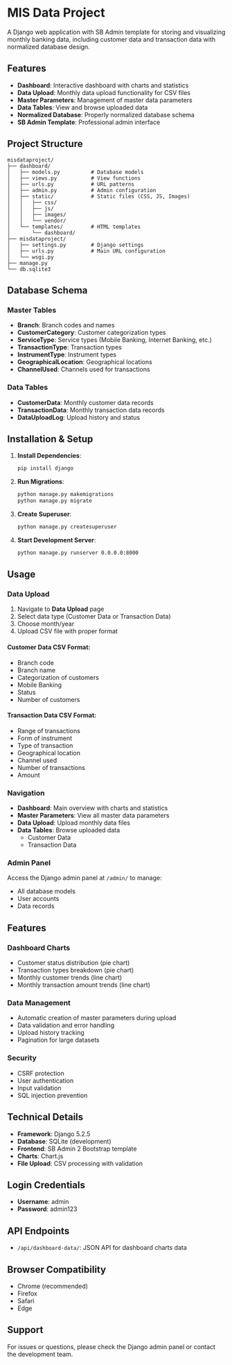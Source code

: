 # MIS Data Project

A Django web application with SB Admin template for storing and visualizing monthly banking data, including customer data and transaction data with normalized database design.

## Features

- **Dashboard**: Interactive dashboard with charts and statistics
- **Data Upload**: Monthly data upload functionality for CSV files
- **Master Parameters**: Management of master data parameters
- **Data Tables**: View and browse uploaded data
- **Normalized Database**: Properly normalized database schema
- **SB Admin Template**: Professional admin interface

## Project Structure

```
misdataproject/
├── dashboard/
│   ├── models.py          # Database models
│   ├── views.py           # View functions
│   ├── urls.py            # URL patterns
│   ├── admin.py           # Admin configuration
│   ├── static/            # Static files (CSS, JS, Images)
│   │   ├── css/
│   │   ├── js/
│   │   ├── images/
│   │   └── vendor/
│   └── templates/         # HTML templates
│       └── dashboard/
├── misdataproject/
│   ├── settings.py        # Django settings
│   ├── urls.py            # Main URL configuration
│   └── wsgi.py
├── manage.py
└── db.sqlite3
```

## Database Schema

### Master Tables
- **Branch**: Branch codes and names
- **CustomerCategory**: Customer categorization types
- **ServiceType**: Service types (Mobile Banking, Internet Banking, etc.)
- **TransactionType**: Transaction types
- **InstrumentType**: Instrument types
- **GeographicalLocation**: Geographical locations
- **ChannelUsed**: Channels used for transactions

### Data Tables
- **CustomerData**: Monthly customer data records
- **TransactionData**: Monthly transaction data records
- **DataUploadLog**: Upload history and status

## Installation & Setup

1. **Install Dependencies**:
   ```bash
   pip install django
   ```

2. **Run Migrations**:
   ```bash
   python manage.py makemigrations
   python manage.py migrate
   ```

3. **Create Superuser**:
   ```bash
   python manage.py createsuperuser
   ```

4. **Start Development Server**:
   ```bash
   python manage.py runserver 0.0.0.0:8000
   ```

## Usage

### Data Upload

1. Navigate to **Data Upload** page
2. Select data type (Customer Data or Transaction Data)
3. Choose month/year
4. Upload CSV file with proper format

#### Customer Data CSV Format:
- Branch code
- Branch name
- Categorization of customers
- Mobile Banking
- Status
- Number of customers

#### Transaction Data CSV Format:
- Range of transactions
- Form of instrument
- Type of transaction
- Geographical location
- Channel used
- Number of transactions
- Amount

### Navigation

- **Dashboard**: Main overview with charts and statistics
- **Master Parameters**: View all master data parameters
- **Data Upload**: Upload monthly data files
- **Data Tables**: Browse uploaded data
  - Customer Data
  - Transaction Data

### Admin Panel

Access the Django admin panel at `/admin/` to manage:
- All database models
- User accounts
- Data records

## Features

### Dashboard Charts
- Customer status distribution (pie chart)
- Transaction types breakdown (pie chart)
- Monthly customer trends (line chart)
- Monthly transaction amount trends (line chart)

### Data Management
- Automatic creation of master parameters during upload
- Data validation and error handling
- Upload history tracking
- Pagination for large datasets

### Security
- CSRF protection
- User authentication
- Input validation
- SQL injection prevention

## Technical Details

- **Framework**: Django 5.2.5
- **Database**: SQLite (development)
- **Frontend**: SB Admin 2 Bootstrap template
- **Charts**: Chart.js
- **File Upload**: CSV processing with validation

## Login Credentials

- **Username**: admin
- **Password**: admin123

## API Endpoints

- `/api/dashboard-data/`: JSON API for dashboard charts data

## Browser Compatibility

- Chrome (recommended)
- Firefox
- Safari
- Edge

## Support

For issues or questions, please check the Django admin panel or contact the development team.

